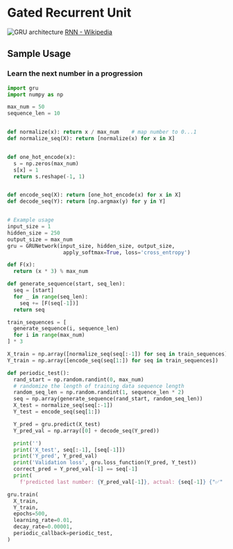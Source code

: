 # Gated Recurrent Unit

![GRU architecture](https://upload.wikimedia.org/wikipedia/commons/thumb/3/37/Gated_Recurrent_Unit%2C_base_type.svg/2880px-Gated_Recurrent_Unit%2C_base_type.svg.png)
[RNN - Wikipedia](https://en.wikipedia.org/wiki/Gated_recurrent_unit)

## Sample Usage

### Learn the next number in a progression

```python
import gru
import numpy as np

max_num = 50
sequence_len = 10


def normalize(x): return x / max_num    # map number to 0...1
def normalize_seq(X): return [normalize(x) for x in X]


def one_hot_encode(x):
  s = np.zeros(max_num)
  s[x] = 1
  return s.reshape(-1, 1)


def encode_seq(X): return [one_hot_encode(x) for x in X]
def decode_seq(Y): return [np.argmax(y) for y in Y]


# Example usage
input_size = 1
hidden_size = 250
output_size = max_num
gru = GRUNetwork(input_size, hidden_size, output_size,
                  apply_softmax=True, loss='cross_entropy')

def F(x):
  return (x * 3) % max_num

def generate_sequence(start, seq_len):
  seq = [start]
  for _ in range(seq_len):
    seq += [F(seq[-1])]
  return seq

train_sequences = [
  generate_sequence(i, sequence_len)
  for i in range(max_num)
] * 3

X_train = np.array([normalize_seq(seq[:-1]) for seq in train_sequences])
Y_train = np.array([encode_seq(seq[1:]) for seq in train_sequences])

def periodic_test():
  rand_start = np.random.randint(0, max_num)
  # randomize the length of training data sequence length
  random_seq_len = np.random.randint(1, sequence_len * 2)
  seq = np.array(generate_sequence(rand_start, random_seq_len))
  X_test = normalize_seq(seq[:-1])
  Y_test = encode_seq(seq[1:])

  Y_pred = gru.predict(X_test)
  Y_pred_val = np.array([0] + decode_seq(Y_pred))

  print('')
  print('X_test', seq[:-1], [seq[-1]])
  print('Y_pred', Y_pred_val)
  print('Validation loss', gru.loss_function(Y_pred, Y_test))
  correct_pred = Y_pred_val[-1] == seq[-1]
  print(
    f'predicted last number: {Y_pred_val[-1]}, actual: {seq[-1]} {"✅" if correct_pred else "❌"}')

gru.train(
  X_train,
  Y_train,
  epochs=500,
  learning_rate=0.01,
  decay_rate=0.00001,
  periodic_callback=periodic_test,
)
```
